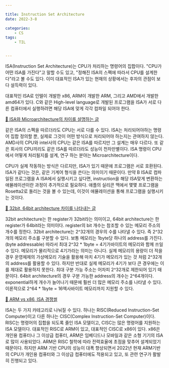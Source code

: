 ```yaml
---

title: Instruction Set Architecture
date: 2022-3-8

categories:
    - CS
tags:
    - TIL


---
```


ISA(Instruction Set Architecture)는 CPU가 처리하는 명령어의 집합이다. "CPU가 어떤 ISA를 가진다"고 말할 수도 있고, "정해진 ISA의 스펙에 따라서 CPU를 설계한다"라고 볼 수도 있다. 이미 대표적인 ISA가 있는 현재의 상황에서는 후자의 관점이 보다 설득력이 있다.

대표적인 ISA로 인텔이 개발한 x86, ARM이 개발한 ARM, 그리고 AMD에서 개발한 amd64가 있다. C와 같은 High-level language로 개발된 프로그램을 ISA가 서로 다른 컴퓨터에서 실행하려면 해당 ISA에 맞게 각각 컴파일 되어야 한다. 

[🎱 ISA와 Microarchitecture의 차이를 설명하는 글](https://www.geeksforgeeks.org/microarchitecture-and-instruction-set-architecture/)

같은 ISA의 스펙을 따르더라도 CPU는 서로 다를 수 있다. ISA는 처리되어야하는 명령어 집합 정의할 뿐, 실제로 그것이 어떤 방식으로 처리되어야 하는지는 관여하지 않는다. AMD사의 CPU와 intel사의 CPU는 같은 ISA를 따르지만 그 설계는 매우 다르다. 또 같은 회사의 CPU끼리도 같은 ISA를 따르더라도 성능이 천차만별이다. ISA 명령이 CPU에서 어떻게 처리될지를 설계, 연구 하는 분야는 Microarchitecture이다.  

CPU가 실제 작동하는 방식은 다르지만, ISA가 있기 때문에 프로그램은 서로 호환된다. ISA가 같다는 것은, 같은 기계어 형식을 쓴다는 의미이기 때문이다. 만약 B ISA로 컴파일된 프로그램을 A ISA에서 실행시키고 싶다면, instruction을 해당 ISA맞게 변환하는 애뮬레이션이란 과정이 추가적으로 필요하다. 애플의 실리콘 맥에서 몇몇 프로그램을 Rosetta2로 돌리는 것을 볼 수 있는데, 이것이 애뮬레이션을 통해 프로그램을 실행시키는 것이다.

[🎱 32bit, 64bit architecture 차이를 나타내는 글](https://support.microsoft.com/en-us/topic/a3801339-c420-b733-aeba-974c6a539e28)

32bit architecture는 한 register가 32bit라는 의미이고, 64bit architecture는 한 register가 64bit라는 의미이다. register의 bit 개수는 참조할 수 있는 메모리 주소의 개수를 정한다. 32bit architecture는 2^32개의 경우의 수를 나타낼 수 있다. 즉 2^32개의 메모리 주소를 구분할 수 있다. 보통 메모리는 1byte당 하나의 address를 가진다.(byte addressable) 따라서 최대 2^32 * 1byte = 4기가바이트의 메모리와 함께 쓰일 수 있다. 메모리가 물리적으로 4기가라는 의미는 아니다. 실제 메모리의 용량이 더 적을 경우 운영체제의 가상메모리 기술을 활용해 마치 4기가 메모리가 있는 것 처럼 2^32개의 address를 활용할 수 있다. 하지만 반대로 실제 메모리가 4기가 보다 큰 경우에는 이를 제대로 활용하지 못한다. 최대 구분 가능 주소는 어차피 2^32개로 제한되어 있기 때문이다. 64bit architecture의 경우 구분 가능한 address의 개수는 2^64개이다. exponential하게 개수가 늘어나기 때문에 훨씬 더 많은 메모리 주소를 나타낼 수 있다. 이론적으로 2^64 * 1byte = 16엑사바이트 메모리까지 지원할 수 있다. 

[🎱 ARM vs x86, ISA 경쟁썰](https://namu.wiki/w/AMD64%20vs%20ARM)

ISA는 두 가지 카테고리로 나눠질 수 있다. 하나는 RISC(Reduced Instruction-Set Computer)이고 다른 하나는 CISC(Complex Instruction-Set Computer)이다. RISC는 명령어의 집합을 되도록 줄인 ISA 모델이고, CISC는 많은 명령어를 지원하는 ISA 모델이다. 대표적인 RISC로 ARM이 있고, 대표적인 CISC로 x86이 있다. x86은 개인용 컴퓨터나 그 이상급 컴퓨터, ARM은 임베디드나 모바일과 같은 소형 기기의 ISA로 많이 사용되었다. ARM은 RISC 철학에 따라 전력효율에 초점을 맞추어 설계되었기 때문이다. 하지만 ARM 기반 CPU의 성능이 대폭 향상되면서 2022년 현재 ARM기반의 CPU가 개인용 컴퓨터와 그 이상급 컴퓨터에도 적용되고 있고, 또 관련 연구가 활발히 진행되고 있다.